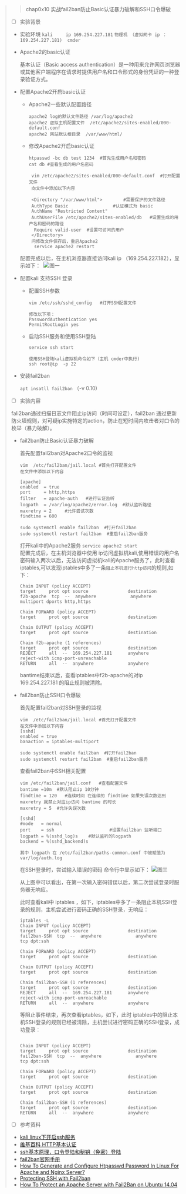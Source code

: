 >> chap0x10 实战fail2ban防止Basic认证暴力破解和SSH口令爆破
>
>- [ ] 实验背景
>
>  - 实验环境
>    `kali     ip 169.254.227.181` 
>    `物理机 （虚拟网卡 ip ：169.254.227.181)  cmder`
>
>   - Apache2的basic认证
>
>   	基本认证（Basic access authentication）是一种用来允许网页浏览器或其他客户端程序在请求时提供用户名和口令形式的身份凭证的一种登录验证方式。
>
>  - 配置Apache2开启basic认证
>
>    - Apache2一些默认配置路径
>
>      ```
>      apache2 log的默认文件路径 /var/log/apache2
>      apache2 虚拟主机配置文件  /etc/apache2/sites-enabled/000-default.conf
>      apache2 网站默认根目录  /var/www/html/
>      ```
>
>    - 修改Apache2开启basic认证
>
>      ```
>      htpasswd -bc db test 1234  #首先生成用户名和密码
>      cat db #查看生成的用户名密码
>      
>       vim /etc/apache2/sites-enabled/000-default.conf  #打开配置文件
>      	向文件中添加以下内容
>       	 
>      	<Directory "/var/www/html">        #需要保护的文件路径
>      	AuthType Basic                 #认证模式为 basic
>      	AuthName "Restricted Content"  
>      	AuthUserFile /etc/apache2/sites-enabled/db   #设置生成的用户名和密码的路径
>        Require valid-user  #设置可访问的用户
>      	</Directory>
>      	问修改文件保存后，重启Apache2
>      	 service apache2 restart
>      ```
>
>    配置完成以后，在主机浏览器直接访问kali  ip （169.254.227.182），显示如下：
>    ​    ![图一](https://github.com/CUCCS/2018-NS-Public-jackcily/raw/ns_chap0x10_fial2ban/img/1.PNG)
>
>
>  - 配置kali 支持SSH 登录
>
>    - 配置SSH参数
>
>      ```
>      vim /etc/ssh/sshd_config   #打开SSH配置文件
>      
>      修改以下项：
>      PasswordAuthentication yes
>      PermitRootLogin yes
>      ```
>
>    - 启动SSH服务和使用SSH登陆
>
>      ```
>      service ssh start
>      
>      使用SSH登陆kali虚拟机命令如下（主机 cmder中执行)
>      ssh root@ip  -p 22
>      ```
>
>  - 安装fail2ban
>
>     `apt insatll fail2ban` （-v  0.10)
>
>- [ ] 实验内容
>
>  fali2ban通过扫描日志文件阻止ip访问（时间可设定），fail2ban 通过更新防火墙规则，对可疑ip实施特定的action，防止在短时间内攻击者对口令的枚举（暴力破解）。
>
>  - fail2ban防止Basic认证暴力破解
>
>    首先配置fail2ban对Apache2口令的监视
>
>    ```
>    vim  /etc/fail2ban/jail.local #首先打开配置文件
>    在文件中添加以下内容
>    
>    [apache]
>    enabled  = true
>    port     = http,https
>    filter   = apache-auth   #进行认证监听
>    logpath  = /var/log/apache2/error.log  #默认监听路径
>    maxretry = 2     #允许尝试次数
>    findtime = 600
>    
>    sudo systemctl enable fail2ban  #打开fail2ban 
>    sudo systemctl restart fail2ban  #重启fail2ban服务
>    ```
>
>    打开kali中的Apache2服务 `service apache2 start`
>    ​	
>    配置完成后，在主机浏览器中使用 ip访问虚拟机kali,使用错误的用户名密码输入两次以后，无法访问虚拟机kali的Apache服务了，此时查看iptables,可以发现iptables中多了一条`阻止本机进行http访问`的规则,如下：
>
>    ```
>    Chain INPUT (policy ACCEPT)
>    target     prot opt source               destination         
>    f2b-apache  tcp  --  anywhere             anywhere             multiport dports http,https
>    
>    Chain FORWARD (policy ACCEPT)
>    target     prot opt source               destination         
>    
>    Chain OUTPUT (policy ACCEPT)
>    target     prot opt source               destination         
>    
>    Chain f2b-apache (1 references)
>    target     prot opt source               destination         
>    REJECT     all  --  169.254.227.181      anywhere             				reject-with icmp-port-unreachable
>    RETURN     all  --  anywhere             anywhere 
>    ```
>
>    bantime结束以后，查看iptables中f2b-apache的对ip 169.254.227.181 的阻止规则被清除。
>
>  - fail2ban防止SSH口令爆破
>
>    首先配置fail2ban对SSH登录的监视
>
>    ```
>    vim  /etc/fail2ban/jail.local #首先打开配置文件
>    在文件中添加以下内容
>    [sshd]
>    enabled = true
>    banaction = iptables-multiport
>    
>    sudo systemctl enable fail2ban  #打开fail2ban 
>    sudo systemctl restart fail2ban  #重启fail2ban服务
>    ```
>
>    查看fail2ban中SSH相关配置
>    ```
>    vim /etc/fail2ban/jail.conf   #查看配置文件
>    bantime =10m  #默认阻止ip 10分钟
>    findtime = 120   #连续时间 在连续的 findtime 如果失误次数达到 maxretry 就禁止对应ip访问 bantime 的时长
>    maxretry = 5  #允许失误次数	
>    
>    [sshd]
>    #mode   = normal
>    port    = ssh                     #设置fail2ban 监听端口
>    logpath = %(sshd_log)s    #默认监听的logpath
>    backend = %(sshd_backend)s
>    
>    其中 logpath 在 /etc/fail2ban/paths-common.conf 中被赋值为var/log/auth.log
>    ```
>
>    在SSH登录时，尝试输入错误的密码
>    命令行中显示如下：
>      ![图三](https://github.com/CUCCS/2018-NS-Public-jackcily/raw/ns_chap0x10_fial2ban/img/3.PNG)
>
>    从上图中可以看出，在第一次输入密码错误以后，第二次尝试登录时服务器无响应。
>
>    此时查看kali中 iptables ，如下，iptables中多了一条阻止本机SSH登录的规则，主机尝试进行密码正确的SSH登录，无响应：
>
>    ```
>    iptables -L
>    Chain INPUT (policy ACCEPT)
>    target     prot opt source               destination         
>    fail2ban-SSH  tcp  --  anywhere             anywhere             tcp dpt:ssh
>    
>    Chain FORWARD (policy ACCEPT)
>    target     prot opt source               destination         
>    
>    Chain OUTPUT (policy ACCEPT)
>    target     prot opt source               destination         
>    
>    Chain fail2ban-SSH (1 references)
>    target     prot opt source               destination         
>    REJECT     all  --  169.254.227.181      anywhere             reject-with icmp-port-unreachable
>    RETURN     all  --  anywhere             anywhere  
>    ```
>
>    等阻止事件结束，再次查看iptables，如下，此时 iptables中的阻止本机SSH登录的规则已经被清除，主机尝试进行密码正确的SSH登录，成功登录：
>
>    ```
>    
>    Chain INPUT (policy ACCEPT)
>    target     prot opt source               destination         
>    fail2ban-SSH  tcp  --  anywhere             anywhere             tcp dpt:ssh
>    
>    Chain FORWARD (policy ACCEPT)
>    target     prot opt source               destination         
>    
>    Chain OUTPUT (policy ACCEPT)
>    target     prot opt source               destination         
>    
>    Chain fail2ban-SSH (1 references)
>    target     prot opt source               destination         
>    RETURN     all  --  anywhere             anywhere 
>    ```
>
>
>
>
>- [ ] 参考资料
>
>  - [kali linux下开启ssh服务](http://blog.51cto.com/laoyinga/1766340)
>  - [维基百科 HTTP基本认证](https://zh.wikipedia.org/wiki/HTTP%E5%9F%BA%E6%9C%AC%E8%AE%A4%E8%AF%81)
>  - [ssh基本原理，口令登陆和秘钥（免密）登陆](https://blog.csdn.net/yimingsilence/article/details/52161412)
>  - [fail2ban官网手册](https://www.fail2ban.org/wiki/index.php/Main_Page)
>  - [How To Generate and Configure Htpasswd Password In Linux For Apache and Nginx Server?](https://www.poftut.com/generate-and-configure-htpasswd-password-in-linux-for-apache-and-nginx-server/)
>  - [Protecting SSH with Fail2ban](https://www.booleanworld.com/protecting-ssh-fail2ban/)
>  - [How To Protect an Apache Server with Fail2Ban on Ubuntu 14.04](https://www.digitalocean.com/community/tutorials/how-to-protect-an-apache-server-with-fail2ban-on-ubuntu-14-04)
